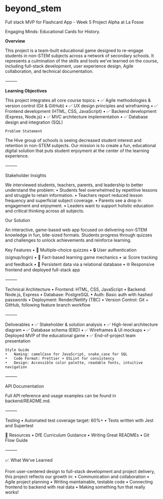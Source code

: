 # beyond_stem
Full stack MVP for Flashcard App - Week 5 Project Alpha at La Fosse
 
Engaging Minds: Educational Cards for History.
 
**Overview**
 
This project is a team-built educational game designed to re-engage students in non-STEM subjects across a network of secondary schools. It represents a culmination of the skills and tools we’ve learned on the course, including full-stack development, user experience design, Agile collaboration, and technical documentation.
 
⸻
 
**Learning Objectives**
 
This project integrates all core course topics:
    •   ✅ Agile methodologies & version control (Git & GitHub)
    •   ✅ UX design principles and wireframing
    •   ✅ Frontend development (HTML, CSS, JavaScript)
    •   ✅ Backend development (Express, Node.js)
    •   ✅ MVC architecture implementation
    •   ✅ Database design and integration (SQL)
 
    Problem Statement
 
The Hive group of schools is seeing decreased student interest and retention in non-STEM subjects. Our mission is to create a fun, educational digital solution that puts student enjoyment at the center of the learning experience.
 
⸻
 
Stakeholder Insights
 
We interviewed students, teachers, parents, and leadership to better understand the problem:
    •   Students feel overwhelmed by repetitive lessons and struggle to retain information.
    •   Teachers report reduced lesson frequency and superficial subject coverage.
    •   Parents see a drop in engagement and enjoyment.
    •   Leaders want to support holistic education and critical thinking across all subjects.
 
   
Our Solution
 
An interactive, game-based web app focused on delivering non-STEM knowledge in fun, bite-sized formats. Students progress through quizzes and challenges to unlock achievements and reinforce learning.
 
Key Features
    •   💬 Multiple-choice quizzes
    •   🔒 User authentication (signup/login)
    •   🧠 Fact-based learning game mechanics
    •   📊 Score tracking and feedback
    •   💾 Persistent data via a relational database
    •   🌐 Responsive frontend and deployed full-stack app
 
⸻
 
Technical Architecture
    •   Frontend: HTML, CSS, JavaScript
    •   Backend: Node.js, Express
    •   Database: PostgreSQL
    •   Auth: Basic auth with hashed passwords
    •   Deployment: Render/Netlify (TBC)
    •   Version Control: Git + GitHub, following feature branch workflow
 
⸻
 
Deliverables
    •   ✅ Stakeholder & solution analysis
    •   ✅ High-level architecture diagram
    •   ✅ Database schema (ERD)
    •   ✅ Wireframes & UI mockups
    •   ✅ Deployed MVP of the educational game
    •   ✅ End-of-project team presentation
 
    Style Guide
    •   Naming: camelCase for JavaScript, snake_case for SQL
    •   Code Format: Prettier + ESLint for consistency
    •   Design: Accessible color palette, readable fonts, intuitive navigation
 
⸻
 
API Documentation
 
Full API reference and usage examples can be found in backend/README.md.
 
⸻
 
Testing
    •   Automated test coverage target: 60%+
    •   Tests written with Jest and Supertest
 
 
📎 Resources
    •   DfE Curriculum Guidance
    •   Writing Great READMEs
    •   Git Flow Guide
 
⸻
 
📈 What We’ve Learned
 
From user-centered design to full-stack development and project delivery, this project reflects our growth in:
    •   Communication and collaboration
    •   Agile project planning
    •   Writing maintainable, testable code
    •   Connecting frontend to backend with real data
    •   Making something fun that really works!